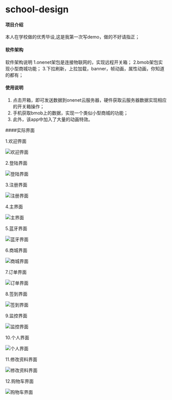 ﻿# school-design

#### 项目介绍
本人在学校做的优秀毕设,这是我第一次写demo，做的不好请指正；

#### 软件架构
软件架构说明
1.onenet架包是连接物联网的，实现远程开关箱；
2.bmob架包实现小型商城功能；
3.下拉刷新，上拉加载，banner，帧动画，属性动画，你知道的都有；

#### 使用说明

1. 点击开箱，即可发送数据到onenet云服务器，硬件获取云服务器数据实现相应的开关箱操作；
2. 手机获取bmob上的数据，实现一个类似小型商城的功能；
3. 此外，该app中加入了大量的动画特效。


####实际界面

1.欢迎界面






![欢迎界面](https://gitee.com/huangjianian/school-design/raw/master/detail/welcome.png)

2.登陆界面






![登陆界面](https://gitee.com/huangjianian/school-design/raw/master/detail/login.png)

3.注册界面




![注册界面](https://gitee.com/huangjianian/school-design/raw/master/detail/rigiser.png)

4.主界面




![主界面](https://gitee.com/huangjianian/school-design/raw/master/detail/main.png)

5.蓝牙界面




![蓝牙界面](https://gitee.com/huangjianian/school-design/raw/master/detail/bluetooth.png)

6.商城界面




![商城界面](https://gitee.com/huangjianian/school-design/raw/master/detail/shop.png)

7.订单界面




![订单界面](https://gitee.com/huangjianian/school-design/raw/master/detail/order.png)

8.签到界面




![签到界面](https://gitee.com/huangjianian/school-design/raw/master/detail/sign.png)

9.监控界面




![监控界面](https://gitee.com/huangjianian/school-design/raw/master/detail/pcb.png)

10.个人界面




![个人界面](https://gitee.com/huangjianian/school-design/raw/master/detail/my.png)

11.修改资料界面




![修改资料界面](https://gitee.com/huangjianian/school-design/raw/master/detail/change_infor.png)

12.购物车界面




![购物车界面](https://gitee.com/huangjianian/school-design/raw/master/detail/shop_car.png)
